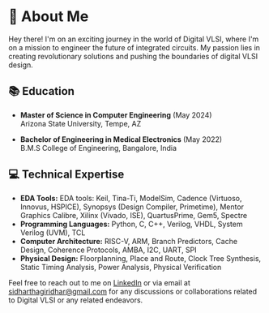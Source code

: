 # 🚀 About Me

Hey there! I'm on an exciting journey in the world of Digital VLSI, where I'm on a mission to engineer the future of integrated circuits. My passion lies in creating revolutionary solutions and pushing the boundaries of digital VLSI design.

## 📚 Education
- **Master of Science in Computer Engineering** (May 2024)  
  Arizona State University, Tempe, AZ

- **Bachelor of Engineering in Medical Electronics** (May 2022)  
  B.M.S College of Engineering, Bangalore, India

## 💻 Technical Expertise
- **EDA Tools:** EDA tools: Keil, Tina-Ti, ModelSim, Cadence (Virtuoso, Innovus, HSPICE), Synopsys (Design Compiler, Primetime), Mentor Graphics Calibre, Xilinx (Vivado, ISE), QuartusPrime, Gem5, Spectre
- **Programming Languages:** Python, C, C++, Verilog, VHDL, System Verilog (UVM), TCL
- **Computer Architecture:** RISC-V, ARM, Branch Predictors, Cache Design, Coherence Protocols, AMBA, I2C, UART, SPI
- **Physical Design:** Floorplanning, Place and Route, Clock Tree Synthesis, Static Timing Analysis, Power Analysis, Physical Verification

Feel free to reach out to me on [LinkedIn](https://www.linkedin.com/in/sidhartha-g) or via email at sidharthagiridhar@gmail.com for any discussions or collaborations related to Digital VLSI or any related endeavors.




